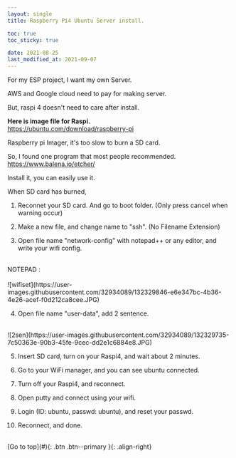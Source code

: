 ```yaml
---
layout: single
title: Raspberry Pi4 Ubuntu Server install.

toc: true
toc_sticky: true

date: 2021-08-25
last_modified_at: 2021-09-07
---
```


For my ESP project, I want my own Server. <br>

AWS and Google cloud need to pay for making server. <br>

But, raspi 4 doesn't need to care after install. <br>

**Here is image file for Raspi.**  <br>
<https://ubuntu.com/download/raspberry-pi> <br>

Raspberry pi Imager, it's too slow to burn a SD card. <br>

So, I found one program that most people recommended. <br> 
<https://www.balena.io/etcher/> <br>

Install it, you can easily use it. <br>

When SD card has burned, <br>

1. Reconnet your SD card. And go to boot folder. (Only press cancel when warning occur)

2. Make a new file, and change name to "ssh". (No Filename Extension)

3. Open file name "network-config" with notepad++ or any editor, and write your wifi config. <br>
<br>
NOTEPAD : <https://notepad-plus-plus.org/downloads/> <br>
<br>
![wifiset](https://user-images.githubusercontent.com/32934089/132329846-e6e347bc-4b36-4e26-acef-f0d212ca8cee.JPG) <br>



4. Open file name "user-data", add 2 sentence. <br>
<br>
![2sen](https://user-images.githubusercontent.com/32934089/132329735-7c50363e-90b3-45fe-9cec-dd2e1c6884e8.JPG) <br>

5. Insert SD card, turn on your Raspi4, and wait about 2 minutes. <br>

6. Go to your WiFi manager, and you can see ubuntu connected. <br>

7. Turn off your Raspi4, and reconnect. <br>

8. Open putty and connect using your wifi. <br>

9. Login (ID: ubuntu, passwd: ubuntu), and reset your passwd. <br>

10. Reconnect, and done. <br>

<br>
[Go to top](#){: .btn .btn--primary }{: .align-right}
